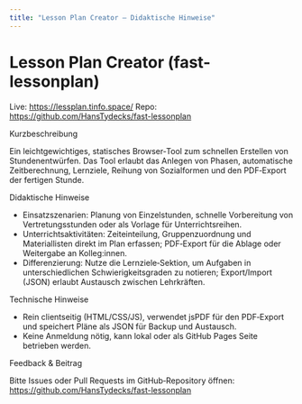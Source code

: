 ```yaml
---
title: "Lesson Plan Creator — Didaktische Hinweise"
---
```


# Lesson Plan Creator (fast-lessonplan)

Live: https://lessplan.tinfo.space/
Repo: https://github.com/HansTydecks/fast-lessonplan

Kurzbeschreibung

Ein leichtgewichtiges, statisches Browser‑Tool zum schnellen Erstellen von Stundenentwürfen. Das Tool erlaubt das Anlegen von Phasen, automatische Zeitberechnung, Lernziele, Reihung von Sozialformen und den PDF‑Export der fertigen Stunde.

Didaktische Hinweise

- Einsatzszenarien: Planung von Einzelstunden, schnelle Vorbereitung von Vertretungsstunden oder als Vorlage für Unterrichtsreihen.
- Unterrichtsaktivitäten: Zeiteinteilung, Gruppenzuordnung und Materiallisten direkt im Plan erfassen; PDF‑Export für die Ablage oder Weitergabe an Kolleg:innen.
- Differenzierung: Nutze die Lernziele‑Sektion, um Aufgaben in unterschiedlichen Schwierigkeitsgraden zu notieren; Export/Import (JSON) erlaubt Austausch zwischen Lehrkräften.

Technische Hinweise

- Rein clientseitig (HTML/CSS/JS), verwendet jsPDF für den PDF‑Export und speichert Pläne als JSON für Backup und Austausch.
- Keine Anmeldung nötig, kann lokal oder als GitHub Pages Seite betrieben werden.

Feedback & Beitrag

Bitte Issues oder Pull Requests im GitHub‑Repository öffnen: https://github.com/HansTydecks/fast-lessonplan
